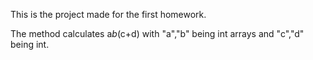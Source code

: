 This is the project made for the first homework.

The method calculates a*b*(c+d) with "a","b" being int arrays and "c","d" being int.